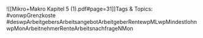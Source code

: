 
![[Mikro+Makro Kapitel 5 (1).pdf#page=31]]Tags & Topics:
   #vonwpGrenzkoste
   #deswpArbeitgebersArbeitsangebotArbeitgeberRentewpMLwpMindestlohnwpMonArbeitnehmerRenteArbeitsnachfrageNMon